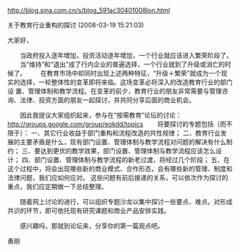 http://blog.sina.com.cn/s/blog_591ac30401008lon.html

关于教育行业重构的探讨 (2008-03-19 15:21:03)

大家好，

　　当政府投入逐年增加，投资活动逐年增加，一个行业就应该进入繁荣阶段了。
　　当“维持”和“退出”成了行内企业的普遍选择，一个行业就到了升级或消亡的时候了。
　　在教育市场中却同时出现上述两种特征，“升级＋繁荣”就成为一个现实的选择，一轮整体性的变革即将来临。这场变革必将深入的改造教育行业的部门设
置、管理体制和教学流程。在变革的前夕，教育行业的朋友非常需要与管理咨询、法律、投资方面的朋友一起探讨，并共同分享后面的商业机会。

　　因此我提议大家组织起来，参与在“按需教育”论坛的讨论：
　　http://groups.google.com/group/eokdd/topics
　　将要探讨的专题包括（而不限于）：
一、其它行业收益于部门重构和流程改造的共性规律；
二、教育行业发展的主要矛盾是什么，现有部门设置、管理体制与教学流程对问题的解决有什么制约；
三、要达到更优的教学效果，部门设置、管理体制与教学流程应该怎么设计；
四、部门设置、管理体制与教学流程的新老过渡，将经过几个阶段；
五、在这个过程中，将会出现哪些新的商业模式、合作形态，会有哪些新的管理、制度和法律问题，我们应如何应对。
这些问题有前后接递的关系，可以依次作为探讨的重点，我们应定期做一下总结整理。

　　随着网上讨论的进行，可以组织专题沙龙以集中探讨一些要点、难点。对形成共识的环节，即可依托现有研究课题和商业产品安排实践。

　　感兴趣吗，那就到论坛来，分享你的第一篇观点吧。

勇刚
